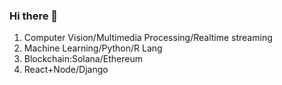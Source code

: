 ### Hi there 👋
1. Computer Vision/Multimedia Processing/Realtime streaming
2. Machine Learning/Python/R Lang
3. Blockchain:Solana/Ethereum
4. React+Node/Django

